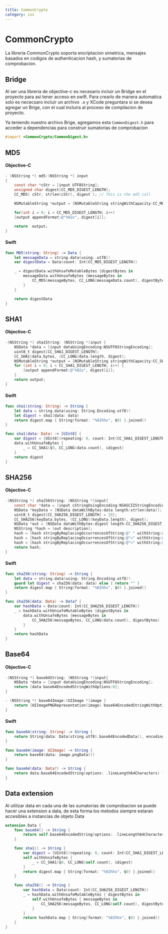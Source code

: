```yaml
---
title: CommonCrypto
category: ios
---
```


# CommonCrypto

La libreria CommonCrypto soporta encriptacion simetrica, mensajes basados en codigos de authenticacion hash, y sumatorias de comprobacion.

## Bridge

Al ser una libreria de objective-c es necesario incluir un Bridge en el proyecto para asi tener
acceso en swift. Para crearlo de manera automatica solo es nececsaro incluir un archivo `.m`  y XCode preguntara si se desea agregar un Brige, con el cual incluira al proceso de compilacion de proyecto.

Ya teniendo nuestro archivo Brige, agregamos esta `CommonDigest.h` para acceder a dependencias para construir sumatorias de comprobacion

```objective-c
#import <CommonCrypto/CommonDigest.h>
```

## MD5


#### Objective-C
```objective-c
- (NSString *) md5:(NSString *) input
{
    const char *cStr = [input UTF8String];
    unsigned char digest[CC_MD5_DIGEST_LENGTH];
    CC_MD5( cStr, strlen(cStr), digest ); // This is the md5 call

    NSMutableString *output = [NSMutableString stringWithCapacity:CC_MD5_DIGEST_LENGTH * 2];

    for(int i = 0; i < CC_MD5_DIGEST_LENGTH; i++)
    [output appendFormat:@"%02x", digest[i]];

    return  output;
}
```

#### Swift
```swift
func MD5(string: String) -> Data {
    let messageData = string.data(using:.utf8)!
    var digestData = Data(count: Int(CC_MD5_DIGEST_LENGTH))

    _ = digestData.withUnsafeMutableBytes {digestBytes in
        messageData.withUnsafeBytes {messageBytes in
            CC_MD5(messageBytes, CC_LONG(messageData.count), digestBytes)
        }
    }

    return digestData
}
```


## SHA1

#### Objective-C
```objective-c
-(NSString *) sha1String: (NSString *)input {
    NSData *data = [input dataUsingEncoding:NSUTF8StringEncoding];
    uint8_t digest[CC_SHA1_DIGEST_LENGTH];
    CC_SHA1(data.bytes, (CC_LONG)data.length, digest);
    NSMutableString *output = [NSMutableString stringWithCapacity:CC_SHA1_DIGEST_LENGTH * 2];
    for (int i = 0; i < CC_SHA1_DIGEST_LENGTH; i++) {
        [output appendFormat:@"%02x", digest[i]];
    }
    return output;
}
```

#### Swift
```swift
func sha1(string: String) -> String {
    let data = string.data(using: String.Encoding.utf8)!
    let digest = sha1(data: data)
    return digest.map { String(format: "%02hhx", $0) }.joined()
}

func sha1(data: Data) -> [UInt8] {
    var digest = [UInt8](repeating: 0, count: Int(CC_SHA1_DIGEST_LENGTH))
    data.withUnsafeBytes {
        _ = CC_SHA1($0, CC_LONG(data.count), &digest)
    }
    return digest
}
```

## SHA256

#### Objective-C
```objective-c
-(NSString *) sha256String: (NSString *)input{
    const char *data = [input cStringUsingEncoding:NSASCIIStringEncoding];
    NSData *keyData = [NSData dataWithBytes:data length:strlen(data)];
    uint8_t digest[CC_SHA256_DIGEST_LENGTH] = {0};
    CC_SHA256(keyData.bytes, (CC_LONG)(keyData.length), digest);
    NSData *out = [NSData dataWithBytes:digest length:CC_SHA256_DIGEST_LENGTH];
    NSString *hash = [out description];
    hash = [hash stringByReplacingOccurrencesOfString:@" " withString:@""];
    hash = [hash stringByReplacingOccurrencesOfString:@"<" withString:@""];
    hash = [hash stringByReplacingOccurrencesOfString:@">" withString:@""];
    return hash;
}
```

#### Swift
```swift
func sha256(string: String) -> String {
    let data = string.data(using: String.Encoding.utf8)!
    guard let digest = sha256(data: data) else { return "" }
    return digest.map { String(format: "%02hhx", $0) }.joined()
}

func sha256(data: Data) -> Data? {
    var hashData = Data(count: Int(CC_SHA256_DIGEST_LENGTH))
    _ = hashData.withUnsafeMutableBytes {digestBytes in
        data.withUnsafeBytes {messageBytes in
            CC_SHA256(messageBytes, CC_LONG(data.count), digestBytes)
        }
    }
    return hashData
}
```


## Base64

#### Objective-C
```objective-c
-(NSString *) base64String: (NSString *)input{
    NSData *data = [input dataUsingEncoding:NSUTF8StringEncoding];
    return [data base64EncodedStringWithOptions:0];
}

- (NSString *) base64Image:(UIImage *)image {
    return [UIImagePNGRepresentation(image) base64EncodedStringWithOptions:NSDataBase64Encoding64CharacterLineLength];
}
```

#### Swift
```swift
func base64(string: String) -> String {
    return String(data: Data(string.utf8).base64EncodedData(), encoding: .utf8) ?? ""
}

func base64(image: UIImage) -> String {
    return base64(data: image.pngData())
}

func base64(data: Data?) -> String {
    return data.base64EncodedString(options: .lineLength64Characters) ?? ""
}

```

## Data extension

Al utilizar data en cada una de las sumatorias de comprobacion se puede hacer una
extension a data, de esta forma los metodos siempre estaran accesibles a instancias de
objeto Data


```swift
extension Data {
    func base64() -> String {
        return self.base64EncodedString(options: .lineLength64Characters)
    }

    func sha1() -> String {
        var digest = [UInt8](repeating: 0, count: Int(CC_SHA1_DIGEST_LENGTH))
        self.withUnsafeBytes {
            _ = CC_SHA1($0, CC_LONG(self.count), &digest)
        }
        return digest.map { String(format: "%02hhx", $0) }.joined()
    }

    func sha256() -> String {
        var hashData = Data(count: Int(CC_SHA256_DIGEST_LENGTH))
        _ = hashData.withUnsafeMutableBytes { digestBytes in
            self.withUnsafeBytes { messageBytes in
                CC_SHA256(messageBytes, CC_LONG(self.count), digestBytes)
            }
        }
        return hashData.map { String(format: "%02hhx", $0) }.joined()
    }
}
```
